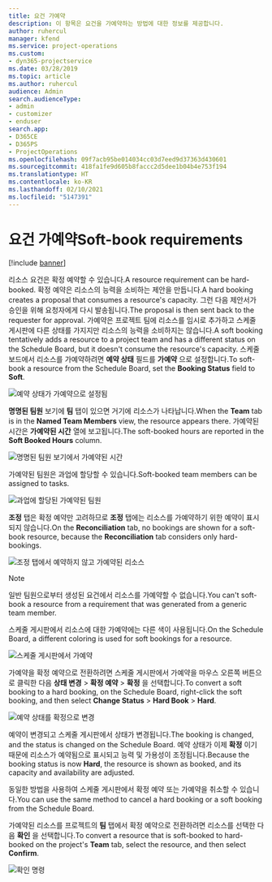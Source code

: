 ```yaml
---
title: 요건 가예약
description: 이 항목은 요건을 가예약하는 방법에 대한 정보를 제공합니다.
author: ruhercul
manager: kfend
ms.service: project-operations
ms.custom:
- dyn365-projectservice
ms.date: 03/28/2019
ms.topic: article
ms.author: ruhercul
audience: Admin
search.audienceType:
- admin
- customizer
- enduser
search.app:
- D365CE
- D365PS
- ProjectOperations
ms.openlocfilehash: 09f7acb95be014034cc03d7eed9d37363d430601
ms.sourcegitcommit: 418fa1fe9d605b8faccc2d5dee1b04b4e753f194
ms.translationtype: HT
ms.contentlocale: ko-KR
ms.lasthandoff: 02/10/2021
ms.locfileid: "5147391"
---
```

# <a name="soft-book-requirements"></a><span data-ttu-id="33569-103">요건 가예약</span><span class="sxs-lookup"><span data-stu-id="33569-103">Soft-book requirements</span></span>

[!include [banner](../includes/psa-now-project-operations.md)]

<span data-ttu-id="33569-104">리소스 요건은 확정 예약할 수 있습니다.</span><span class="sxs-lookup"><span data-stu-id="33569-104">A resource requirement can be hard-booked.</span></span> <span data-ttu-id="33569-105">확정 예약은 리소스의 능력을 소비하는 제안을 만듭니다.</span><span class="sxs-lookup"><span data-stu-id="33569-105">A hard booking creates a proposal that consumes a resource's capacity.</span></span> <span data-ttu-id="33569-106">그런 다음 제안서가 승인을 위해 요청자에게 다시 발송됩니다.</span><span class="sxs-lookup"><span data-stu-id="33569-106">The proposal is then sent back to the requester for approval.</span></span> <span data-ttu-id="33569-107">가예약은 프로젝트 팀에 리소스를 임시로 추가하고 스케줄 게시판에 다른 상태를 가지지만 리소스의 능력을 소비하지는 않습니다.</span><span class="sxs-lookup"><span data-stu-id="33569-107">A soft booking tentatively adds a resource to a project team and has a different status on the Schedule Board, but it doesn't consume the resource's capacity.</span></span> <span data-ttu-id="33569-108">스케줄 보드에서 리소스를 가예약하려면 **예약 상태** 필드를 **가예약** 으로 설정합니다.</span><span class="sxs-lookup"><span data-stu-id="33569-108">To soft-book a resource from the Schedule Board, set the **Booking Status** field to **Soft**.</span></span>

![예약 상태가 가예약으로 설정됨](media/Resource-Management-image77.png)

<span data-ttu-id="33569-110">**명명된 팀원** 보기에 **팀** 탭이 있으면 거기에 리소스가 나타납니다.</span><span class="sxs-lookup"><span data-stu-id="33569-110">When the **Team** tab is in the **Named Team Members** view, the resource appears there.</span></span> <span data-ttu-id="33569-111">가예약된 시간은 **가예약된 시간** 열에 보고됩니다.</span><span class="sxs-lookup"><span data-stu-id="33569-111">The soft-booked hours are reported in the **Soft Booked Hours** column.</span></span>

![명명된 팀원 보기에서 가예약된 시간](media/Resource-Management-image78.png)

<span data-ttu-id="33569-113">가예약된 팀원은 과업에 할당할 수 있습니다.</span><span class="sxs-lookup"><span data-stu-id="33569-113">Soft-booked team members can be assigned to tasks.</span></span>

![과업에 할당된 가예약된 팀원](media/Resource-Management-image79.png)

<span data-ttu-id="33569-115">**조정** 탭은 확정 예약만 고려하므로 **조정** 탭에는 리소스를 가예약하기 위한 예약이 표시되지 않습니다.</span><span class="sxs-lookup"><span data-stu-id="33569-115">On the **Reconciliation** tab, no bookings are shown for a soft-book resource, because the **Reconciliation** tab considers only hard-bookings.</span></span>

![조정 탭에서 예약하지 않고 가예약된 리소스](media/Resource-Management-image80.png)

> [!NOTE]
> <span data-ttu-id="33569-117">일반 팀원으로부터 생성된 요건에서 리소스를 가예약할 수 없습니다.</span><span class="sxs-lookup"><span data-stu-id="33569-117">You can't soft-book a resource from a requirement that was generated from a generic team member.</span></span>

<span data-ttu-id="33569-118">스케줄 게시판에서 리소스에 대한 가예약에는 다른 색이 사용됩니다.</span><span class="sxs-lookup"><span data-stu-id="33569-118">On the Schedule Board, a different coloring is used for soft bookings for a resource.</span></span>

![스케줄 게시판에서 가예약](media/Resource-Management-image81.png)

<span data-ttu-id="33569-120">가예약을 확정 예약으로 전환하려면 스케줄 게시판에서 가예약을 마우스 오른쪽 버튼으로 클릭한 다음 **상태 변경** \> **확정 예약** \> **확정** 을 선택합니다.</span><span class="sxs-lookup"><span data-stu-id="33569-120">To convert a soft booking to a hard booking, on the Schedule Board, right-click the soft booking, and then select **Change Status** \> **Hard Book** \> **Hard**.</span></span>

![예약 상태를 확정으로 변경](media/Resource-Management-image82.png)

<span data-ttu-id="33569-122">예약이 변경되고 스케줄 게시판에서 상태가 변경됩니다.</span><span class="sxs-lookup"><span data-stu-id="33569-122">The booking is changed, and the status is changed on the Schedule Board.</span></span> <span data-ttu-id="33569-123">예약 상태가 이제 **확정** 이기 때문에 리소스가 예약됨으로 표시되고 능력 및 가용성이 조정됩니다.</span><span class="sxs-lookup"><span data-stu-id="33569-123">Because the booking status is now **Hard**, the resource is shown as booked, and its capacity and availability are adjusted.</span></span>

<span data-ttu-id="33569-124">동일한 방법을 사용하여 스케줄 게시판에서 확정 예약 또는 가예약을 취소할 수 있습니다.</span><span class="sxs-lookup"><span data-stu-id="33569-124">You can use the same method to cancel a hard booking or a soft booking from the Schedule Board.</span></span>

<span data-ttu-id="33569-125">가예약된 리소스를 프로젝트의 **팀** 탭에서 확정 예약으로 전환하려면 리소스를 선택한 다음 **확인** 을 선택합니다.</span><span class="sxs-lookup"><span data-stu-id="33569-125">To convert a resource that is soft-booked to hard-booked on the project's **Team** tab, select the resource, and then select **Confirm**.</span></span>

![확인 명령](media/Resource-Management-image83.png)
